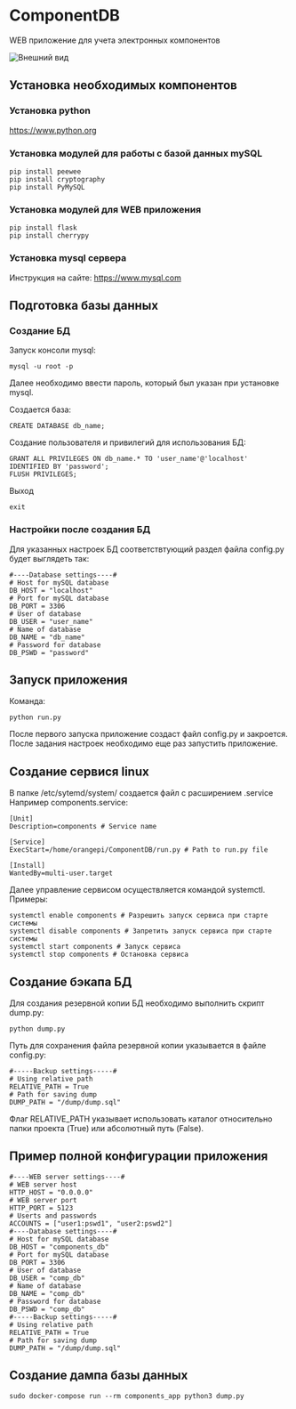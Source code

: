 # ComponentDB
WEB приложение для учета электронных компонентов

![Внешний вид](preview.png)

## Установка необходимых компонентов

### Установка python
https://www.python.org
### Установка модулей для работы с базой данных mySQL
```
pip install peewee
pip install cryptography
pip install PyMySQL
```

### Установка модулей для WEB приложения

```
pip install flask
pip install cherrypy
```
### Установка mysql сервера
Инструкция на сайте: https://www.mysql.com

## Подготовка базы данных
### Создание БД
Запуск консоли mysql:
```
mysql -u root -p
```
Далее необходимо ввести пароль, который был указан при установке mysql.

Создается база:
```
CREATE DATABASE db_name;
```
Создание пользователя и привилегий для использования БД:
```
GRANT ALL PRIVILEGES ON db_name.* TO 'user_name'@'localhost' IDENTIFIED BY 'password';
FLUSH PRIVILEGES;
```
Выход
```
exit
```

### Настройки после создания БД
Для указанных настроек БД соответствтующий раздел файла config.py будет выглядеть так:
```
#----Database settings----#
# Host for mySQL database
DB_HOST = "localhost"
# Port for mySQL database
DB_PORT = 3306
# User of database
DB_USER = "user_name"
# Name of database
DB_NAME = "db_name"
# Password for database
DB_PSWD = "password"

```

## Запуск приложения
Команда:
```
python run.py
```
После первого запуска приложение создаст файл config.py и закроется. После задания настроек необходимо еще раз запустить приложение.
## Создание сервися linux

В папке /etc/sytemd/system/ создается файл с расширением .service
Например components.service:
```
[Unit]
Description=components # Service name

[Service]
ExecStart=/home/orangepi/ComponentDB/run.py # Path to run.py file

[Install]
WantedBy=multi-user.target
```
Далее управление сервисом осуществляется командой systemctl.
Примеры:
```
systemctl enable components # Разрешить запуск сервиса при старте системы
systemctl disable components # Запретить запуск сервиса при старте системы
systemctl start components # Запуск сервиса
systemctl stop components # Остановка сервиса
```
## Создание бэкапа БД
Для создания резервной копии БД необходимо выполнить скрипт dump.py:
```
python dump.py
```
Путь для сохранения файла резервной копии указывается в файле config.py:

```
#-----Backup settings-----#
# Using relative path
RELATIVE_PATH = True
# Path for saving dump
DUMP_PATH = "/dump/dump.sql"
```

Флаг RELATIVE_PATH указывает использовать каталог относительно папки проекта (True) или абсолютный путь (False).


## Пример полной конфигурации приложения

```
#----WEB server settings----#
# WEB server host
HTTP_HOST = "0.0.0.0"
# WEB server port
HTTP_PORT = 5123
# Userts and passwords
ACCOUNTS = ["user1:pswd1", "user2:pswd2"]
#----Database settings----#
# Host for mySQL database
DB_HOST = "components_db"
# Port for mySQL database
DB_PORT = 3306
# User of database
DB_USER = "comp_db"
# Name of database
DB_NAME = "comp_db"
# Password for database
DB_PSWD = "comp_db"
#-----Backup settings-----#
# Using relative path
RELATIVE_PATH = True
# Path for saving dump
DUMP_PATH = "/dump/dump.sql"

```

## Создание дампа базы данных

```
sudo docker-compose run --rm components_app python3 dump.py
```
